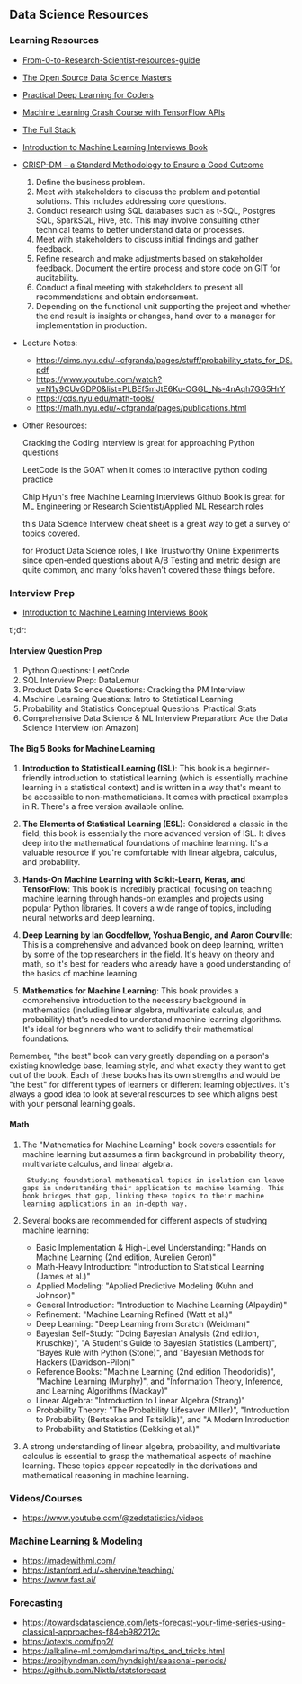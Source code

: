 ## Data Science Resources
### Learning Resources
- [From-0-to-Research-Scientist-resources-guide](https://github.com/ahmedbahaaeldin/From-0-to-Research-Scientist-resources-guide)
- [The Open Source Data Science Masters](http://datasciencemasters.org/)
- [Practical Deep Learning for Coders](https://course.fast.ai/)
- [Machine Learning Crash Course with TensorFlow APIs](https://developers.google.com/machine-learning/crash-course)
- [The Full Stack](https://fullstackdeeplearning.com/)
- [Introduction to Machine Learning Interviews Book](https://huyenchip.com/ml-interviews-book/)
- [CRISP-DM – a Standard Methodology to Ensure a Good Outcome](https://www.datascience-pm.com/crisp-dm-2/)
    1. Define the business problem.
    2. Meet with stakeholders to discuss the problem and potential solutions. This includes addressing core questions.
    3. Conduct research using SQL databases such as t-SQL, Postgres SQL, SparkSQL, Hive, etc. This may involve consulting other technical teams to better understand data or processes.
    4. Meet with stakeholders to discuss initial findings and gather feedback.
    5. Refine research and make adjustments based on stakeholder feedback.
    Document the entire process and store code on GIT for auditability.
    6. Conduct a final meeting with stakeholders to present all recommendations and obtain endorsement.
    7. Depending on the functional unit supporting the project and whether the end result is insights or changes, hand over to a manager for implementation in production.
- Lecture Notes:
    - https://cims.nyu.edu/~cfgranda/pages/stuff/probability_stats_for_DS.pdf
    - https://www.youtube.com/watch?v=N1y9CUvGDP0&list=PLBEf5mJtE6Ku-OGGL_Ns-4nAqh7GG5HrY
    - https://cds.nyu.edu/math-tools/
    - https://math.nyu.edu/~cfgranda/pages/publications.html
- Other Resources:

    Cracking the Coding Interview is great for approaching Python questions

    LeetCode is the GOAT when it comes to interactive python coding practice

    Chip Hyun's free Machine Learning Interviews Github Book is great for ML Engineering or Research Scientist/Applied ML Research roles

    this Data Science Interview cheat sheet is a great way to get a survey of topics covered.

    for Product Data Science roles, I like Trustworthy Online Experiments since open-ended questions about A/B Testing and metric design are quite common, and many folks haven't covered these things before.


### Interview Prep
- [Introduction to Machine Learning Interviews Book](https://huyenchip.com/ml-interviews-book/)

tl;dr:
#### Interview Question Prep
1. Python Questions: LeetCode
2. SQL Interview Prep: DataLemur
3. Product Data Science Questions: Cracking the PM Interview
4. Machine Learning Questions: Intro to Statistical Learning
5. Probability and Statistics Conceptual Questions: Practical Stats
6. Comprehensive Data Science & ML Interview Preparation: Ace the Data Science Interview (on Amazon)


#### The Big 5 Books for Machine Learning

1. **Introduction to Statistical Learning (ISL)**: This book is a beginner-friendly introduction to statistical learning (which is essentially machine learning in a statistical context) and is written in a way that's meant to be accessible to non-mathematicians. It comes with practical examples in R. There's a free version available online.

2. **The Elements of Statistical Learning (ESL)**: Considered a classic in the field, this book is essentially the more advanced version of ISL. It dives deep into the mathematical foundations of machine learning. It's a valuable resource if you're comfortable with linear algebra, calculus, and probability.

3. **Hands-On Machine Learning with Scikit-Learn, Keras, and TensorFlow**: This book is incredibly practical, focusing on teaching machine learning through hands-on examples and projects using popular Python libraries. It covers a wide range of topics, including neural networks and deep learning.

4. **Deep Learning by Ian Goodfellow, Yoshua Bengio, and Aaron Courville**: This is a comprehensive and advanced book on deep learning, written by some of the top researchers in the field. It's heavy on theory and math, so it's best for readers who already have a good understanding of the basics of machine learning.

5. **Mathematics for Machine Learning**: This book provides a comprehensive introduction to the necessary background in mathematics (including linear algebra, multivariate calculus, and probability) that's needed to understand machine learning algorithms. It's ideal for beginners who want to solidify their mathematical foundations.

Remember, "the best" book can vary greatly depending on a person's existing knowledge base, learning style, and what exactly they want to get out of the book. Each of these books has its own strengths and would be "the best" for different types of learners or different learning objectives. It's always a good idea to look at several resources to see which aligns best with your personal learning goals.

#### Math

1. The "Mathematics for Machine Learning" book covers essentials for machine learning but assumes a firm background in probability theory, multivariate calculus, and linear algebra. 
   
        Studying foundational mathematical topics in isolation can leave gaps in understanding their application to machine learning. This book bridges that gap, linking these topics to their machine learning applications in an in-depth way. 

2. Several books are recommended for different aspects of studying machine learning:

   - Basic Implementation & High-Level Understanding: "Hands on Machine Learning (2nd edition, Aurelien Geron)"
   - Math-Heavy Introduction: "Introduction to Statistical Learning (James et al.)"
   - Applied Modeling: "Applied Predictive Modeling (Kuhn and Johnson)"
   - General Introduction: "Introduction to Machine Learning (Alpaydin)"
   - Refinement: "Machine Learning Refined (Watt et al.)"
   - Deep Learning: "Deep Learning from Scratch (Weidman)"
   - Bayesian Self-Study: "Doing Bayesian Analysis (2nd edition, Kruschke)", "A Student's Guide to Bayesian Statistics (Lambert)", "Bayes Rule with Python (Stone)", and "Bayesian Methods for Hackers (Davidson-Pilon)"
   - Reference Books: "Machine Learning (2nd edition Theodoridis)", "Machine Learning (Murphy)", and "Information Theory, Inference, and Learning Algorithms (Mackay)"
   - Linear Algebra: "Introduction to Linear Algebra (Strang)"
   - Probability Theory: "The Probability Lifesaver (Miller)", "Introduction to Probability (Bertsekas and Tsitsiklis)", and "A Modern Introduction to Probability and Statistics (Dekking et al.)"

5. A strong understanding of linear algebra, probability, and multivariate calculus is essential to grasp the mathematical aspects of machine learning. These topics appear repeatedly in the derivations and mathematical reasoning in machine learning.

### Videos/Courses
- https://www.youtube.com/@zedstatistics/videos

### Machine Learning & Modeling
- https://madewithml.com/
- https://stanford.edu/~shervine/teaching/
- https://www.fast.ai/

### Forecasting
- https://towardsdatascience.com/lets-forecast-your-time-series-using-classical-approaches-f84eb982212c
- https://otexts.com/fpp2/
- https://alkaline-ml.com/pmdarima/tips_and_tricks.html
- https://robjhyndman.com/hyndsight/seasonal-periods/
- https://github.com/Nixtla/statsforecast
